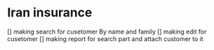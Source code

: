 # Iran  insurance

[] making search for cusetomer By name and family 
[] making edit for cusetomer
[] making report for search part and attach customer to it

